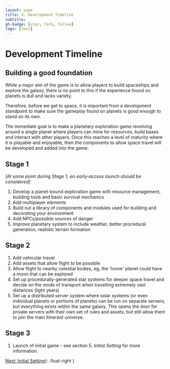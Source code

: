 ```yaml
---
layout: page
title: 4. Development Timeline
subtitle:
gh-badge: [star, fork, follow]
tags: [test]
---
```

# Development Timeline

## Building a good foundation

While a major aim of the game is to allow players to build spaceships and explore the galaxy, there is no point to this if the experience found on planets is dull and lacks variety.

Therefore, before we get to space, it is important from a development standpoint to make sure the gameplay found on planets is good enough to stand on its own.

The immediate goal is to make a planetary exploration game revolving around a single planet where players can mine for resources, build bases and interact with other players. Once this reaches a level of maturity where it is playable and enjoyable, then the components to allow space travel will be developed and added into the game.

## Stage 1

_[At some point during Stage 1, an early-access launch should be considered]_

1. Develop a planet-bound exploration game with resource management, building tools and basic survival mechanics
2. Add multiplayer elements
3. Build out a library of components and modules used for building and decorating your environment
4. Add NPCs/possible sources of danger
5. Improve planetary system to include weather, better procedural generation, realistic terrain formation

## Stage 2

1. Add vehicular travel
2. Add assets that allow flight to be possible
3. Allow flight to nearby celestial bodies, eg, the 'home' planet could have a moon that can be explored
4. Set up procedurally-generated star systems for deeper space travel and decide on the mode of transport when travelling extremely vast distances (light years)
5. Set up a distributed server system where solar systems (or even individual planets or portions of planets) can be run on separate servers, but everything exists within the same galaxy. This opens the door for private servers with their own set of rules and assets, but still allow them to join the main Itinerant universe.

## Stage 3

1. Launch of initial game - see section 5. _Initial Setting_ for more information.

[Next: Initial Setting](5.-Initial-Setting.html){: .float-right }
